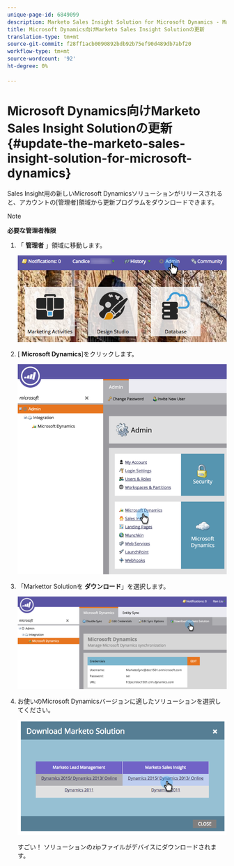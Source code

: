 ```yaml
---
unique-page-id: 6849099
description: Marketo Sales Insight Solution for Microsoft Dynamics - Marketto Docs — 製品ドキュメントの更新
title: Microsoft Dynamics向けMarketo Sales Insight Solutionの更新
translation-type: tm+mt
source-git-commit: f28ff1acb0090892bdb92b75ef90d489db7abf20
workflow-type: tm+mt
source-wordcount: '92'
ht-degree: 0%

---
```



# Microsoft Dynamics向けMarketo Sales Insight Solutionの更新 {#update-the-marketo-sales-insight-solution-for-microsoft-dynamics}

Sales Insight用の新しいMicrosoft Dynamicsソリューションがリリースされると、アカウントの[管理者]領域から更新プログラムをダウンロードできます。

>[!NOTE]
>
>**必要な管理者権限**

1. 「 **管理者** 」領域に移動します。

   ![](assets/mainnavhand.png)

1. [ **Microsoft Dynamics**]をクリックします。

   ![](assets/image2015-3-16-10-3a51-3a25.png)

1. 「Markettor Solutionを **ダウンロード**」を選択します。

   ![](assets/image2015-3-16-10-3a52-3a1.png)

1. お使いのMicrosoft Dynamicsバージョンに適したソリューションを選択してください。

   ![](assets/image2015-3-16-16-3a29-3a32.png)

   すごい！ ソリューションのzipファイルがデバイスにダウンロードされます。

